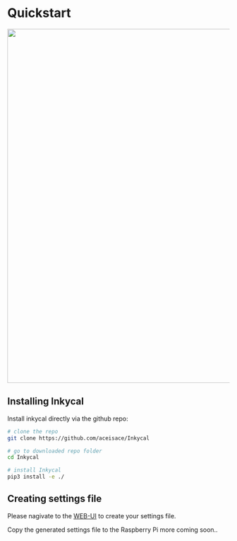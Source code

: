 # Quickstart
<img align="center" src="https://raw.githubusercontent.com/aceisace/Inky-Calendar/development/Gallery/logo.png" width="800">

## Installing Inkycal

Install inkycal  directly via the github repo:

```bash
# clone the repo
git clone https://github.com/aceisace/Inkycal

# go to downloaded repo folder
cd Inkycal

# install Inkycal
pip3 install -e ./
```

## Creating settings file
Please nagivate to the [WEB-UI](https://aceisace.eu.pythonanywhere.com/index) to create your settings file. 

Copy the generated settings file to the Raspberry Pi
more coming soon..
